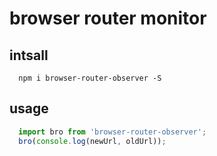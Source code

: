 # browser router monitor

## intsall

  ```
    npm i browser-router-observer -S
  ```

## usage
  
``` javascript
  import bro from 'browser-router-observer';
  bro(console.log(newUrl, oldUrl));
```
